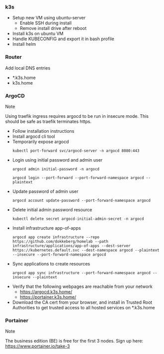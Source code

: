 ### k3s
* Setup new VM using ubuntu-server
  * Enable SSH during install
  * Remove install drive after reboot
* Install k3s on ubuntu VM
* Handle KUBECONFIG and export it in bash profile
* Install helm

### Router
Add local DNS entries
* *.k3s.home
* k3s.home

### ArgoCD

> [!NOTE]  
> Using traefik ingress requires argocd to be run in insecure mode. This should be safe as traefik terminates https.

* Follow installation instructions
* Install argocd cli tool
* Temporarily expose argocd
  ```
  kubectl port-forward svc/argocd-server -n argocd 8080:443
  ```
* Login using initial password and admin user
  ```
  argocd admin initial-password -n argocd
  ```
  ```
  argocd login --port-forward --port-forward-namespace argocd --plaintext
  ```
* Update password of admin user
  ```
  argocd account update-password --port-forward-namespace argocd
  ```
* Delete initial admin password resource
  ```
  kubectl delete secret argocd-initial-admin-secret -n argocd
  ```
* Install infrastructure app-of-apps
  ```
  argocd app create infrastructure --repo https://github.com/dokkeberg/homelab --path infrastructure/applications/app-of-apps --dest-server https://kubernetes.default.svc --dest-namespace argocd --plaintext --insecure --port-forward-namespace argocd

  ```
* Sync applications to create resources
  ```
  argocd app sync infrastructure --port-forward-namespace argocd --insecure --plaintext
  ```
* Verify that the following webpages are reachable from your network
  * https://argocd.k3s.home/
  * https://portainer.k3s.home/
* Download the CA cert from your browser, and install in Trusted Root Authorities to get trusted access to all hosted services on *.k3s.home

### Portainer
> [!NOTE]
> The business edition (BE) is free for the first 3 nodes. Sign up here: https://www.portainer.io/take-3